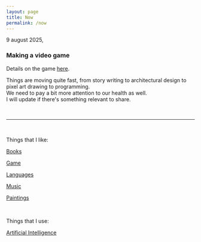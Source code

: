 ```yaml
---
layout: page
title: Now
permalink: /now
---
```


9 august 2025,

### Making a video game

Details on the game [here](/game).  

Things are moving quite fast, from story writing to architectural design to pixel art drawing to programming.  
We need to pay a bit more attention to our health as well.  
I will update if there's something relevant to share.

<br>
<hr>
<br>

Things that I like:

[Books](/books)

[Game](/game)

[Languages](/languages)

[Music](/music)

[Paintings](/paintings)

<br>

Things that I use:

[Artificial Intelligence](/ai)

<br>
<br>